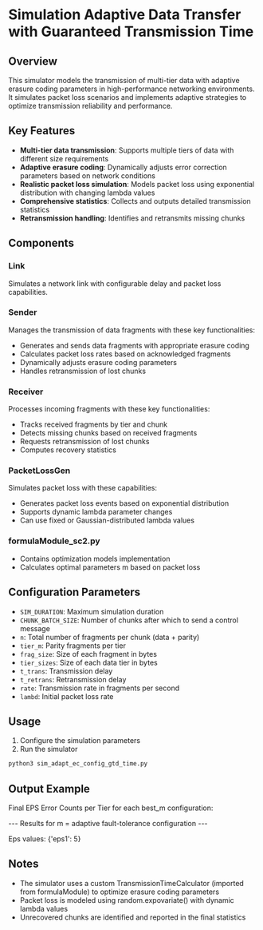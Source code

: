 # Simulation Adaptive Data Transfer with Guaranteed Transmission Time

## Overview
This simulator models the transmission of multi-tier data with adaptive erasure coding parameters in high-performance networking environments. It simulates packet loss scenarios and implements adaptive strategies to optimize transmission reliability and performance.

## Key Features
- **Multi-tier data transmission**: Supports multiple tiers of data with different size requirements
- **Adaptive erasure coding**: Dynamically adjusts error correction parameters based on network conditions
- **Realistic packet loss simulation**: Models packet loss using exponential distribution with changing lambda values
- **Comprehensive statistics**: Collects and outputs detailed transmission statistics
- **Retransmission handling**: Identifies and retransmits missing chunks

## Components

### Link
Simulates a network link with configurable delay and packet loss capabilities.

### Sender
Manages the transmission of data fragments with these key functionalities:
- Generates and sends data fragments with appropriate erasure coding
- Calculates packet loss rates based on acknowledged fragments
- Dynamically adjusts erasure coding parameters
- Handles retransmission of lost chunks

### Receiver
Processes incoming fragments with these key functionalities:
- Tracks received fragments by tier and chunk
- Detects missing chunks based on received fragments
- Requests retransmission of lost chunks
- Computes recovery statistics

### PacketLossGen
Simulates packet loss with these capabilities:
- Generates packet loss events based on exponential distribution
- Supports dynamic lambda parameter changes
- Can use fixed or Gaussian-distributed lambda values

### formulaModule_sc2.py
- Contains optimization models implementation
- Calculates optimal parameters m based on packet loss

## Configuration Parameters
- `SIM_DURATION`: Maximum simulation duration
- `CHUNK_BATCH_SIZE`: Number of chunks after which to send a control message
- `n`: Total number of fragments per chunk (data + parity)
- `tier_m`: Parity fragments per tier
- `frag_size`: Size of each fragment in bytes
- `tier_sizes`: Size of each data tier in bytes
- `t_trans`: Transmission delay
- `t_retrans`: Retransmission delay
- `rate`: Transmission rate in fragments per second
- `lambd`: Initial packet loss rate

## Usage
1. Configure the simulation parameters
2. Run the simulator

```bash
python3 sim_adapt_ec_config_gtd_time.py
```

## Output Example
Final EPS Error Counts per Tier for each best_m configuration:

--- Results for m = adaptive fault-tolerance configuration ---

Eps values: {'eps1': 5}


## Notes
- The simulator uses a custom TransmissionTimeCalculator (imported from formulaModule) to optimize erasure coding parameters
- Packet loss is modeled using random.expovariate() with dynamic lambda values
- Unrecovered chunks are identified and reported in the final statistics
